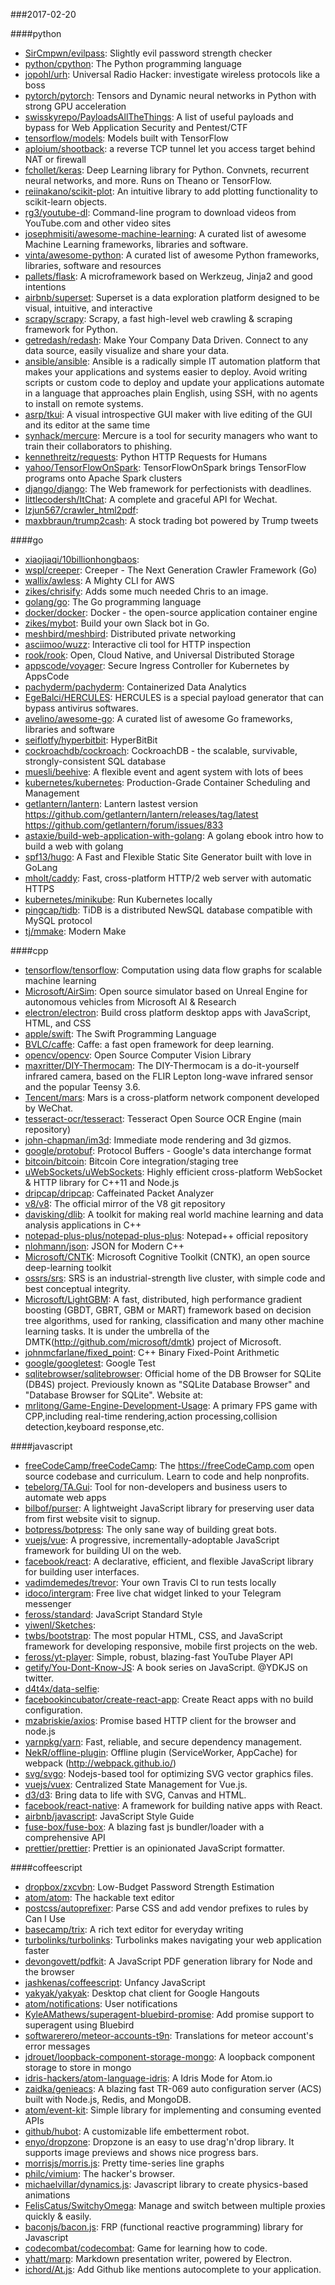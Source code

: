 ###2017-02-20

####python
* [SirCmpwn/evilpass](https://github.com/SirCmpwn/evilpass): Slightly evil password strength checker
* [python/cpython](https://github.com/python/cpython): The Python programming language
* [jopohl/urh](https://github.com/jopohl/urh): Universal Radio Hacker: investigate wireless protocols like a boss
* [pytorch/pytorch](https://github.com/pytorch/pytorch): Tensors and Dynamic neural networks in Python with strong GPU acceleration
* [swisskyrepo/PayloadsAllTheThings](https://github.com/swisskyrepo/PayloadsAllTheThings): A list of useful payloads and bypass for Web Application Security and Pentest/CTF
* [tensorflow/models](https://github.com/tensorflow/models): Models built with TensorFlow
* [aploium/shootback](https://github.com/aploium/shootback): a reverse TCP tunnel let you access target behind NAT or firewall
* [fchollet/keras](https://github.com/fchollet/keras): Deep Learning library for Python. Convnets, recurrent neural networks, and more. Runs on Theano or TensorFlow.
* [reiinakano/scikit-plot](https://github.com/reiinakano/scikit-plot): An intuitive library to add plotting functionality to scikit-learn objects.
* [rg3/youtube-dl](https://github.com/rg3/youtube-dl): Command-line program to download videos from YouTube.com and other video sites
* [josephmisiti/awesome-machine-learning](https://github.com/josephmisiti/awesome-machine-learning): A curated list of awesome Machine Learning frameworks, libraries and software.
* [vinta/awesome-python](https://github.com/vinta/awesome-python): A curated list of awesome Python frameworks, libraries, software and resources
* [pallets/flask](https://github.com/pallets/flask): A microframework based on Werkzeug, Jinja2 and good intentions
* [airbnb/superset](https://github.com/airbnb/superset): Superset is a data exploration platform designed to be visual, intuitive, and interactive
* [scrapy/scrapy](https://github.com/scrapy/scrapy): Scrapy, a fast high-level web crawling & scraping framework for Python.
* [getredash/redash](https://github.com/getredash/redash): Make Your Company Data Driven. Connect to any data source, easily visualize and share your data.
* [ansible/ansible](https://github.com/ansible/ansible): Ansible is a radically simple IT automation platform that makes your applications and systems easier to deploy. Avoid writing scripts or custom code to deploy and update your applications automate in a language that approaches plain English, using SSH, with no agents to install on remote systems.
* [asrp/tkui](https://github.com/asrp/tkui): A visual introspective GUI maker with live editing of the GUI and its editor at the same time
* [synhack/mercure](https://github.com/synhack/mercure): Mercure is a tool for security managers who want to train their collaborators to phishing.
* [kennethreitz/requests](https://github.com/kennethreitz/requests): Python HTTP Requests for Humans
* [yahoo/TensorFlowOnSpark](https://github.com/yahoo/TensorFlowOnSpark): TensorFlowOnSpark brings TensorFlow programs onto Apache Spark clusters
* [django/django](https://github.com/django/django): The Web framework for perfectionists with deadlines.
* [littlecodersh/ItChat](https://github.com/littlecodersh/ItChat): A complete and graceful API for Wechat. 
* [lzjun567/crawler_html2pdf](https://github.com/lzjun567/crawler_html2pdf): 
* [maxbbraun/trump2cash](https://github.com/maxbbraun/trump2cash): A stock trading bot powered by Trump tweets

####go
* [xiaojiaqi/10billionhongbaos](https://github.com/xiaojiaqi/10billionhongbaos): 
* [wspl/creeper](https://github.com/wspl/creeper):  Creeper - The Next Generation Crawler Framework (Go)
* [wallix/awless](https://github.com/wallix/awless): A Mighty CLI for AWS
* [zikes/chrisify](https://github.com/zikes/chrisify): Adds some much needed Chris to an image.
* [golang/go](https://github.com/golang/go): The Go programming language
* [docker/docker](https://github.com/docker/docker): Docker - the open-source application container engine
* [zikes/mybot](https://github.com/zikes/mybot): Build your own Slack bot in Go.
* [meshbird/meshbird](https://github.com/meshbird/meshbird): Distributed private networking
* [asciimoo/wuzz](https://github.com/asciimoo/wuzz): Interactive cli tool for HTTP inspection
* [rook/rook](https://github.com/rook/rook): Open, Cloud Native, and Universal Distributed Storage
* [appscode/voyager](https://github.com/appscode/voyager): Secure Ingress Controller for Kubernetes by AppsCode
* [pachyderm/pachyderm](https://github.com/pachyderm/pachyderm): Containerized Data Analytics
* [EgeBalci/HERCULES](https://github.com/EgeBalci/HERCULES): HERCULES is a special payload generator that can bypass antivirus softwares.
* [avelino/awesome-go](https://github.com/avelino/awesome-go): A curated list of awesome Go frameworks, libraries and software
* [seiflotfy/hyperbitbit](https://github.com/seiflotfy/hyperbitbit): HyperBitBit
* [cockroachdb/cockroach](https://github.com/cockroachdb/cockroach): CockroachDB - the scalable, survivable, strongly-consistent SQL database
* [muesli/beehive](https://github.com/muesli/beehive): A flexible event and agent system with lots of bees 
* [kubernetes/kubernetes](https://github.com/kubernetes/kubernetes): Production-Grade Container Scheduling and Management
* [getlantern/lantern](https://github.com/getlantern/lantern): Lantern lastest version https://github.com/getlantern/lantern/releases/tag/latest   https://github.com/getlantern/forum/issues/833 
* [astaxie/build-web-application-with-golang](https://github.com/astaxie/build-web-application-with-golang): A golang ebook intro how to build a web with golang
* [spf13/hugo](https://github.com/spf13/hugo): A Fast and Flexible Static Site Generator built with love in GoLang
* [mholt/caddy](https://github.com/mholt/caddy): Fast, cross-platform HTTP/2 web server with automatic HTTPS
* [kubernetes/minikube](https://github.com/kubernetes/minikube): Run Kubernetes locally
* [pingcap/tidb](https://github.com/pingcap/tidb): TiDB is a distributed NewSQL database compatible with MySQL protocol
* [tj/mmake](https://github.com/tj/mmake): Modern Make

####cpp
* [tensorflow/tensorflow](https://github.com/tensorflow/tensorflow): Computation using data flow graphs for scalable machine learning
* [Microsoft/AirSim](https://github.com/Microsoft/AirSim): Open source simulator based on Unreal Engine for autonomous vehicles from Microsoft AI & Research
* [electron/electron](https://github.com/electron/electron): Build cross platform desktop apps with JavaScript, HTML, and CSS
* [apple/swift](https://github.com/apple/swift): The Swift Programming Language
* [BVLC/caffe](https://github.com/BVLC/caffe): Caffe: a fast open framework for deep learning.
* [opencv/opencv](https://github.com/opencv/opencv): Open Source Computer Vision Library
* [maxritter/DIY-Thermocam](https://github.com/maxritter/DIY-Thermocam): The DIY-Thermocam is a do-it-yourself infrared camera, based on the FLIR Lepton long-wave infrared sensor and the popular Teensy 3.6.
* [Tencent/mars](https://github.com/Tencent/mars): Mars is a cross-platform network component developed by WeChat.
* [tesseract-ocr/tesseract](https://github.com/tesseract-ocr/tesseract): Tesseract Open Source OCR Engine (main repository)
* [john-chapman/im3d](https://github.com/john-chapman/im3d): Immediate mode rendering and 3d gizmos.
* [google/protobuf](https://github.com/google/protobuf): Protocol Buffers - Google's data interchange format
* [bitcoin/bitcoin](https://github.com/bitcoin/bitcoin): Bitcoin Core integration/staging tree
* [uWebSockets/uWebSockets](https://github.com/uWebSockets/uWebSockets): Highly efficient cross-platform WebSocket & HTTP library for C++11 and Node.js
* [dripcap/dripcap](https://github.com/dripcap/dripcap):  Caffeinated Packet Analyzer
* [v8/v8](https://github.com/v8/v8): The official mirror of the V8 git repository
* [davisking/dlib](https://github.com/davisking/dlib): A toolkit for making real world machine learning and data analysis applications in C++
* [notepad-plus-plus/notepad-plus-plus](https://github.com/notepad-plus-plus/notepad-plus-plus): Notepad++ official repository
* [nlohmann/json](https://github.com/nlohmann/json): JSON for Modern C++
* [Microsoft/CNTK](https://github.com/Microsoft/CNTK): Microsoft Cognitive Toolkit (CNTK), an open source deep-learning toolkit
* [ossrs/srs](https://github.com/ossrs/srs): SRS is an industrial-strength live cluster, with simple code and best conceptual integrity.
* [Microsoft/LightGBM](https://github.com/Microsoft/LightGBM): A fast, distributed, high performance gradient boosting (GBDT, GBRT, GBM or MART) framework based on decision tree algorithms, used for ranking, classification and many other machine learning tasks. It is under the umbrella of the DMTK(http://github.com/microsoft/dmtk) project of Microsoft.
* [johnmcfarlane/fixed_point](https://github.com/johnmcfarlane/fixed_point): C++ Binary Fixed-Point Arithmetic
* [google/googletest](https://github.com/google/googletest): Google Test
* [sqlitebrowser/sqlitebrowser](https://github.com/sqlitebrowser/sqlitebrowser): Official home of the DB Browser for SQLite (DB4S) project. Previously known as "SQLite Database Browser" and "Database Browser for SQLite". Website at:
* [mrlitong/Game-Engine-Development-Usage](https://github.com/mrlitong/Game-Engine-Development-Usage): A primary FPS game with CPP,including real-time rendering,action processing,collision detection,keyboard response,etc.

####javascript
* [freeCodeCamp/freeCodeCamp](https://github.com/freeCodeCamp/freeCodeCamp): The https://freeCodeCamp.com open source codebase and curriculum. Learn to code and help nonprofits.
* [tebelorg/TA.Gui](https://github.com/tebelorg/TA.Gui): Tool for non-developers and business users to automate web apps
* [bilbof/purser](https://github.com/bilbof/purser): A lightweight JavaScript library for preserving user data from first website visit to signup.
* [botpress/botpress](https://github.com/botpress/botpress):  The only sane way of building great bots. 
* [vuejs/vue](https://github.com/vuejs/vue): A progressive, incrementally-adoptable JavaScript framework for building UI on the web.
* [facebook/react](https://github.com/facebook/react): A declarative, efficient, and flexible JavaScript library for building user interfaces.
* [vadimdemedes/trevor](https://github.com/vadimdemedes/trevor):  Your own Travis CI to run tests locally
* [idoco/intergram](https://github.com/idoco/intergram): Free live chat widget linked to your Telegram messenger
* [feross/standard](https://github.com/feross/standard):  JavaScript Standard Style
* [yiwenl/Sketches](https://github.com/yiwenl/Sketches): 
* [twbs/bootstrap](https://github.com/twbs/bootstrap): The most popular HTML, CSS, and JavaScript framework for developing responsive, mobile first projects on the web.
* [feross/yt-player](https://github.com/feross/yt-player): Simple, robust, blazing-fast YouTube Player API
* [getify/You-Dont-Know-JS](https://github.com/getify/You-Dont-Know-JS): A book series on JavaScript. @YDKJS on twitter.
* [d4t4x/data-selfie](https://github.com/d4t4x/data-selfie): 
* [facebookincubator/create-react-app](https://github.com/facebookincubator/create-react-app): Create React apps with no build configuration.
* [mzabriskie/axios](https://github.com/mzabriskie/axios): Promise based HTTP client for the browser and node.js
* [yarnpkg/yarn](https://github.com/yarnpkg/yarn):  Fast, reliable, and secure dependency management.
* [NekR/offline-plugin](https://github.com/NekR/offline-plugin): Offline plugin (ServiceWorker, AppCache) for webpack (http://webpack.github.io/)
* [svg/svgo](https://github.com/svg/svgo): Nodejs-based tool for optimizing SVG vector graphics files.
* [vuejs/vuex](https://github.com/vuejs/vuex): Centralized State Management for Vue.js.
* [d3/d3](https://github.com/d3/d3): Bring data to life with SVG, Canvas and HTML. 
* [facebook/react-native](https://github.com/facebook/react-native): A framework for building native apps with React.
* [airbnb/javascript](https://github.com/airbnb/javascript): JavaScript Style Guide
* [fuse-box/fuse-box](https://github.com/fuse-box/fuse-box): A blazing fast js bundler/loader with a comprehensive API 
* [prettier/prettier](https://github.com/prettier/prettier): Prettier is an opinionated JavaScript formatter.

####coffeescript
* [dropbox/zxcvbn](https://github.com/dropbox/zxcvbn): Low-Budget Password Strength Estimation
* [atom/atom](https://github.com/atom/atom): The hackable text editor
* [postcss/autoprefixer](https://github.com/postcss/autoprefixer): Parse CSS and add vendor prefixes to rules by Can I Use
* [basecamp/trix](https://github.com/basecamp/trix): A rich text editor for everyday writing
* [turbolinks/turbolinks](https://github.com/turbolinks/turbolinks): Turbolinks makes navigating your web application faster
* [devongovett/pdfkit](https://github.com/devongovett/pdfkit): A JavaScript PDF generation library for Node and the browser
* [jashkenas/coffeescript](https://github.com/jashkenas/coffeescript): Unfancy JavaScript
* [yakyak/yakyak](https://github.com/yakyak/yakyak): Desktop chat client for Google Hangouts
* [atom/notifications](https://github.com/atom/notifications): User notifications
* [KyleAMathews/superagent-bluebird-promise](https://github.com/KyleAMathews/superagent-bluebird-promise): Add promise support to superagent using Bluebird
* [softwarerero/meteor-accounts-t9n](https://github.com/softwarerero/meteor-accounts-t9n): Translations for meteor account's error messages
* [jdrouet/loopback-component-storage-mongo](https://github.com/jdrouet/loopback-component-storage-mongo): A loopback component storage to store in mongo
* [idris-hackers/atom-language-idris](https://github.com/idris-hackers/atom-language-idris): A Idris Mode for Atom.io
* [zaidka/genieacs](https://github.com/zaidka/genieacs): A blazing fast TR-069 auto configuration server (ACS) built with Node.js, Redis, and MongoDB.
* [atom/event-kit](https://github.com/atom/event-kit): Simple library for implementing and consuming evented APIs
* [github/hubot](https://github.com/github/hubot): A customizable life embetterment robot.
* [enyo/dropzone](https://github.com/enyo/dropzone): Dropzone is an easy to use drag'n'drop library. It supports image previews and shows nice progress bars.
* [morrisjs/morris.js](https://github.com/morrisjs/morris.js): Pretty time-series line graphs
* [philc/vimium](https://github.com/philc/vimium): The hacker's browser.
* [michaelvillar/dynamics.js](https://github.com/michaelvillar/dynamics.js): Javascript library to create physics-based animations
* [FelisCatus/SwitchyOmega](https://github.com/FelisCatus/SwitchyOmega): Manage and switch between multiple proxies quickly & easily.
* [baconjs/bacon.js](https://github.com/baconjs/bacon.js): FRP (functional reactive programming) library for Javascript
* [codecombat/codecombat](https://github.com/codecombat/codecombat): Game for learning how to code.
* [yhatt/marp](https://github.com/yhatt/marp): Markdown presentation writer, powered by Electron.
* [ichord/At.js](https://github.com/ichord/At.js): Add Github like mentions autocomplete to your application.
